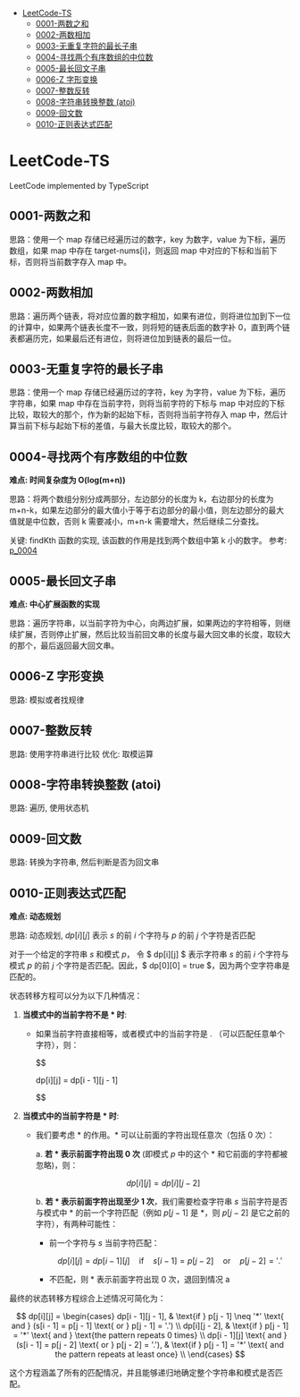- [LeetCode-TS](#leetcode-ts)
  - [0001-两数之和](#0001-两数之和)
  - [0002-两数相加](#0002-两数相加)
  - [0003-无重复字符的最长子串](#0003-无重复字符的最长子串)
  - [0004-寻找两个有序数组的中位数](#0004-寻找两个有序数组的中位数)
  - [0005-最长回文子串](#0005-最长回文子串)
  - [0006-Z 字形变换](#0006-z-字形变换)
  - [0007-整数反转](#0007-整数反转)
  - [0008-字符串转换整数 (atoi)](#0008-字符串转换整数-atoi)
  - [0009-回文数](#0009-回文数)
  - [0010-正则表达式匹配](#0010-正则表达式匹配)

# LeetCode-TS

LeetCode implemented by TypeScript

## 0001-两数之和

思路：使用一个 map 存储已经遍历过的数字，key 为数字，value 为下标，遍历数组，如果 map 中存在 target-nums[i]，则返回 map 中对应的下标和当前下标，否则将当前数字存入 map 中。

## 0002-两数相加

思路：遍历两个链表，将对应位置的数字相加，如果有进位，则将进位加到下一位的计算中，如果两个链表长度不一致，则将短的链表后面的数字补 0，直到两个链表都遍历完，如果最后还有进位，则将进位加到链表的最后一位。

## 0003-无重复字符的最长子串

思路：使用一个 map 存储已经遍历过的字符，key 为字符，value 为下标，遍历字符串，如果 map 中存在当前字符，则将当前字符的下标与 map 中对应的下标比较，取较大的那个，作为新的起始下标，否则将当前字符存入 map 中，然后计算当前下标与起始下标的差值，与最大长度比较，取较大的那个。

## 0004-寻找两个有序数组的中位数

**难点: 时间复杂度为 O(log(m+n))**

思路：将两个数组分别分成两部分，左边部分的长度为 k，右边部分的长度为 m+n-k，如果左边部分的最大值小于等于右边部分的最小值，则左边部分的最大值就是中位数，否则 k 需要减小，m+n-k 需要增大，然后继续二分查找。

关键: findKth 函数的实现, 该函数的作用是找到两个数组中第 k 小的数字。 参考: [p_0004](./src/p_0004.ts)

## 0005-最长回文子串

**难点: 中心扩展函数的实现**

思路：遍历字符串，以当前字符为中心，向两边扩展，如果两边的字符相等，则继续扩展，否则停止扩展，然后比较当前回文串的长度与最大回文串的长度，取较大的那个，最后返回最大回文串。

## 0006-Z 字形变换

思路: 模拟或者找规律

## 0007-整数反转

思路: 使用字符串进行比较
优化: 取模运算

## 0008-字符串转换整数 (atoi)

思路: 遍历, 使用状态机

## 0009-回文数

思路: 转换为字符串, 然后判断是否为回文串

## 0010-正则表达式匹配

**难点: 动态规划**

思路: 动态规划, $dp[i][j]$ 表示 $s$ 的前 $i$ 个字符与 $p$ 的前 $j$ 个字符是否匹配

对于一个给定的字符串 $s$ 和模式 $p$， 令 $ dp[i][j] $ 表示字符串 $s$ 的前 $i$ 个字符与模式 $p$ 的前 $j$ 个字符是否匹配。因此，$ dp[0][0] = true $，因为两个空字符串是匹配的。

状态转移方程可以分为以下几种情况：

1. **当模式中的当前字符不是 $*$ 时**:

   - 如果当前字符直接相等，或者模式中的当前字符是 $.$ （可以匹配任意单个字符），则：

     $$

       dp[i][j] = dp[i - 1][j - 1]


     $$

2. **当模式中的当前字符是 $*$ 时**:

   - 我们要考虑 $*$ 的作用。$*$ 可以让前面的字符出现任意次（包括 0 次）：

     a. **若 $*$ 表示前面字符出现 $0$ 次** (即模式 $p$ 中的这个 $*$ 和它前面的字符都被忽略)，则：

     $$
            dp[i][j] = dp[i][j - 2]
     $$

     b. **若 $*$ 表示前面字符出现至少 $1$ 次**，我们需要检查字符串 $s$ 当前字符是否与模式中 $*$ 的前一个字符匹配（例如 $p[j-1]$ 是 $*$，则 $p[j-2]$ 是它之前的字符），有两种可能性：

     - 前一个字符与 $s$ 当前字符匹配：

       $$
         dp[i][j] = dp[i - 1][j] \quad \text{if} \quad s[i - 1] = p[j - 2] \quad \text{or} \quad p[j - 2] = '.'
       $$

     - 不匹配，则 $*$ 表示前面字符出现 $0$ 次，退回到情况 a

最终的状态转移方程综合上述情况可简化为：

$$
  dp[i][j] =
  \begin{cases}
  dp[i - 1][j - 1], & \text{if } p[j - 1] \neq '*' \text{ and } (s[i - 1] = p[j - 1] \text{ or } p[j - 1] = '.') \\
  dp[i][j - 2], & \text{if } p[j - 1] = '*' \text{ and } \text{the pattern repeats 0 times} \\
  dp[i - 1][j] \text{ and } (s[i - 1] = p[j - 2] \text{ or } p[j - 2] = '.'), & \text{if } p[j - 1] = '*' \text{ and the pattern repeats at least once} \\
  \end{cases}
$$

这个方程涵盖了所有的匹配情况，并且能够递归地确定整个字符串和模式是否匹配。
